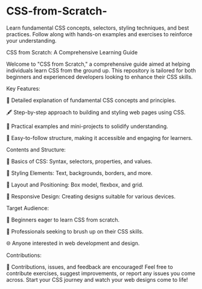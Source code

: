 # CSS-from-Scratch-
Learn fundamental CSS concepts, selectors, styling techniques, and best practices. Follow along with hands-on examples and exercises to reinforce your understanding.

CSS from Scratch: A Comprehensive Learning Guide

Welcome to "CSS from Scratch," a comprehensive guide aimed at helping individuals learn CSS from the ground up. This repository is tailored for both beginners and experienced developers looking to enhance their CSS skills.

Key Features:

📘 Detailed explanation of fundamental CSS concepts and principles.

🖋️ Step-by-step approach to building and styling web pages using CSS.

🚀 Practical examples and mini-projects to solidify understanding.

🧩 Easy-to-follow structure, making it accessible and engaging for learners.

Contents and Structure:

🌱 Basics of CSS: Syntax, selectors, properties, and values.

🎨 Styling Elements: Text, backgrounds, borders, and more.

📏 Layout and Positioning: Box model, flexbox, and grid.

📱 Responsive Design: Creating designs suitable for various devices.

Target Audience:

🎯 Beginners eager to learn CSS from scratch.

💼 Professionals seeking to brush up on their CSS skills.

🌐 Anyone interested in web development and design.

Contributions:

🌟 Contributions, issues, and feedback are encouraged! Feel free to contribute exercises, suggest improvements, or report any issues you come across.
Start your CSS journey and watch your web designs come to life!







